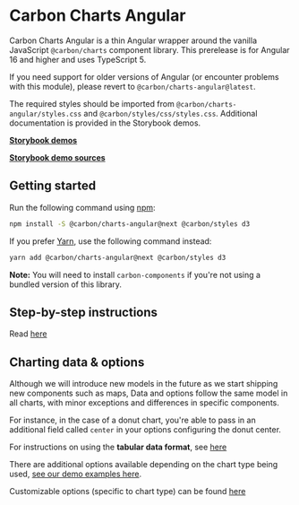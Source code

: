 # Carbon Charts Angular

Carbon Charts Angular is a thin Angular wrapper around the vanilla JavaScript `@carbon/charts` component library. This prerelease is for Angular 16 and higher and uses TypeScript 5.

If you need support for older versions of Angular (or encounter problems with this module), please revert to `@carbon/charts-angular@latest`.

The required styles should be imported from `@carbon/charts-angular/styles.css` and `@carbon/styles/css/styles.css`. Additional documentation is provided in the Storybook demos.


**[Storybook demos](https://carbon-design-system.github.io/carbon-charts/angular)**

**[Storybook demo sources](https://github.com/carbon-design-system/carbon-charts/tree/master/packages/core/demo/data)**

## Getting started

Run the following command using [npm](https://www.npmjs.com/):

```bash
npm install -S @carbon/charts-angular@next @carbon/styles d3
```

If you prefer [Yarn](https://yarnpkg.com/en/), use the following command
instead:

```bash
yarn add @carbon/charts-angular@next @carbon/styles d3
```

**Note:** You will need to install `carbon-components` if you're not using a bundled version of this library.

## Step-by-step instructions

Read
[here](https://carbon-design-system.github.io/carbon-charts/?path=/story/docs-getting-started--angular)

## Charting data & options

Although we will introduce new models in the future as we start
shipping new components such as maps, Data and options follow the same model in all charts, with minor exceptions and differences in specific components.

For instance, in the case of a donut chart, you're able to pass in an additional field called `center` in your options configuring the donut center.

For instructions on using the **tabular data format**, see
[here](https://carbon-design-system.github.io/carbon-charts/?path=/story/docs-tutorials--tabular-data-format)

There are additional options available depending on the chart type being
used, [see our demo examples here](https://github.com/carbon-design-system/carbon-charts/tree/master/packages/core/demo/data).

Customizable options (specific to chart type) can be found
[here](https://carbon-design-system.github.io/carbon-charts/documentation/modules/_interfaces_charts_.html)
